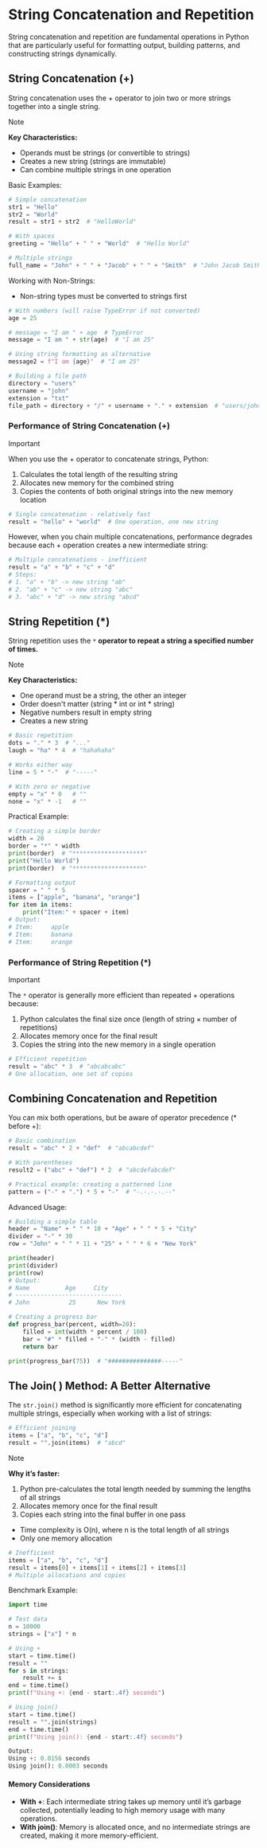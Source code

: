 # String Concatenation and Repetition

String concatenation and repetition are fundamental operations in Python that are particularly useful for formatting output, building patterns, and constructing strings dynamically. 

## String Concatenation (+)

String concatenation uses the + operator to join two or more strings together into a single string.

> [!note]
>
> **Key Characteristics:**
>
> - Operands must be strings (or convertible to strings)
> - Creates a new string (strings are immutable)
> - Can combine multiple strings in one operation

Basic Examples:

```python
# Simple concatenation
str1 = "Hello"
str2 = "World"
result = str1 + str2  # "HelloWorld"

# With spaces
greeting = "Hello" + " " + "World"  # "Hello World"

# Multiple strings
full_name = "John" + " " + "Jacob" + " " + "Smith"  # "John Jacob Smith"
```

Working with Non-Strings:

- Non-string types must be converted to strings first

```python
# With numbers (will raise TypeError if not converted)
age = 25

# message = "I am " + age  # TypeError
message = "I am " + str(age)  # "I am 25"

# Using string formatting as alternative
message2 = f"I am {age}"  # "I am 25"
```

```python
# Building a file path
directory = "users"
username = "john"
extension = "txt"
file_path = directory + "/" + username + "." + extension  # "users/john.txt"
```

### Performance of String Concatenation (+)

> [!important]
>
> When you use the + operator to concatenate strings, Python:
>
> 1. Calculates the total length of the resulting string 
> 2. Allocates new memory for the combined string
> 3. Copies the contents of both original strings into the new memory location
>
> ```python
> # Single concatenation - relatively fast
> result = "hello" + "world"  # One operation, one new string
> ```
>
> However, when you chain multiple concatenations, performance degrades because each + operation creates a new intermediate string:
>
> ```python
> # Multiple concatenations - inefficient
> result = "a" + "b" + "c" + "d"
> # Steps:
> # 1. "a" + "b" -> new string "ab"
> # 2. "ab" + "c" -> new string "abc"
> # 3. "abc" + "d" -> new string "abcd"
> ```
>
> 

## String Repetition (*)

String repetition uses the `*` **operator to repeat a string a specified number of times.**

> [!note]
>
> **Key Characteristics:**
>
> - One operand must be a string, the other an integer
> - Order doesn't matter (string * int or int * string)
> - Negative numbers result in empty string
> - Creates a new string

```python
# Basic repetition
dots = "." * 3  # "..."
laugh = "ha" * 4  # "hahahaha"

# Works either way
line = 5 * "-"  # "-----"

# With zero or negative
empty = "x" * 0   # ""
none = "x" * -1   # ""
```

Practical Example:
```python
# Creating a simple border
width = 20
border = "*" * width
print(border)  # "********************"
print("Hello World")
print(border)  # "********************"

# Formatting output
spacer = " " * 5
items = ["apple", "banana", "orange"]
for item in items:
    print("Item:" + spacer + item)
# Output:
# Item:     apple
# Item:     banana
# Item:     orange
```

### Performance of String Repetition (*)

> [!important]
>
> The `*` operator is generally more efficient than repeated + operations because:
>
> 1. Python calculates the final size once (length of string × number of repetitions)
> 2. Allocates memory once for the final result
> 3. Copies the string into the new memory in a single operation
>
> ```python
> # Efficient repetition
> result = "abc" * 3  # "abcabcabc"
> # One allocation, one set of copies
> ```
>
> 

## Combining Concatenation and Repetition

You can mix both operations, but be aware of operator precedence (* before +):

```python
# Basic combination
result = "abc" * 2 + "def"  # "abcabcdef"

# With parentheses
result2 = ("abc" + "def") * 2  # "abcdefabcdef"

# Practical example: creating a patterned line
pattern = ("-" + ".") * 5 + "-"  # "-.-.-.-.--"
```

Advanced Usage:

````python
# Building a simple table
header = "Name" + " " * 10 + "Age" + " " * 5 + "City"
divider = "-" * 30
row = "John" + " " * 11 + "25" + " " * 6 + "New York"

print(header)
print(divider)
print(row)
# Output:
# Name          Age     City
# ------------------------------
# John           25      New York

# Creating a progress bar
def progress_bar(percent, width=20):
    filled = int(width * percent / 100)
    bar = "#" * filled + "-" * (width - filled)
    return bar

print(progress_bar(75))  # "###############-----"
````

## The Join( ) Method: A Better Alternative

The `str.join()` method is significantly more efficient for concatenating multiple strings, especially when working with a list of strings:

```python
# Efficient joining
items = ["a", "b", "c", "d"]
result = "".join(items)  # "abcd"
```

> [!note]
>
> **Why it’s faster:**
>
> 1. Python pre-calculates the total length needed by summing the lengths of all strings
> 2. Allocates memory once for the final result
> 3. Copies each string into the final buffer in one pass
>
> - Time complexity is O(n), where n is the total length of all strings
> - Only one memory allocation
>
> ```python
> # Inefficient
> items = ["a", "b", "c", "d"]
> result = items[0] + items[1] + items[2] + items[3]
> # Multiple allocations and copies
> ```
>
> Benchmark Example:
> ```python
> import time
> 
> # Test data
> n = 10000
> strings = ["x"] * n
> 
> # Using +
> start = time.time()
> result = ""
> for s in strings:
>     result += s
> end = time.time()
> print(f"Using +: {end - start:.4f} seconds")
> 
> # Using join()
> start = time.time()
> result = "".join(strings)
> end = time.time()
> print(f"Using join(): {end - start:.4f} seconds")
> ```
>
> ```python
> Output:
> Using +: 0.0156 seconds
> Using join(): 0.0003 seconds
> ```
>
> 

#### Memory Considerations

- **With +**: Each intermediate string takes up memory until it’s garbage collected, potentially leading to high memory usage with many operations.
- **With join()**: Memory is allocated once, and no intermediate strings are created, making it more memory-efficient.